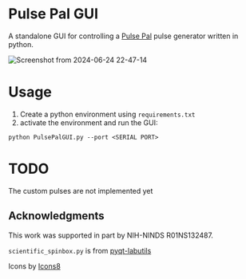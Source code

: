 # Pulse Pal GUI

A standalone GUI for controlling a [Pulse Pal](https://github.com/sanworks/PulsePal) pulse generator written in python.

![Screenshot from 2024-06-24 22-47-14](https://github.com/MarinManuel/PulsePalGUI/assets/65401298/2a020153-af61-47f4-a021-c6f1ab610362)


# Usage

1. Create a python environment using `requirements.txt`
2. activate the environment and run the GUI:

```
python PulsePalGUI.py --port <SERIAL PORT>
```

# TODO

The custom pulses are not implemented yet

## Acknowledgments
This work was supported in part by NIH-NINDS R01NS132487.

`scientific_spinbox.py` is from [pyqt-labutils](https://github.com/OE-FET/pyqt-labutils/tree/master)

Icons by [Icons8](https://icons8.com)
